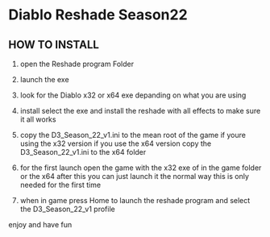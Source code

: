 # Diablo Reshade Season22
 
 ## HOW TO INSTALL
1. open the Reshade program Folder 
2. launch the exe
3. look for the Diablo x32 or x64 exe depanding on what you are using
4. install select the exe and install the reshade with all effects to make sure it all works
5. copy the D3_Season_22_v1.ini to the mean root of the game if youre using the x32 version if you use the x64 version copy the D3_Season_22_v1.ini to the x64 folder
6. for the first launch open the game with the x32 exe of in the game folder or the x64 after this you can just launch it the normal way this is only needed for the first time

7. when in game press Home to launch the reshade program and select the D3_Season_22_v1 profile


enjoy and have fun


